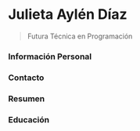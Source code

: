 # Julieta Aylén Díaz
> Futura Técnica en Programación
### Información Personal

### Contacto

### Resumen

### Educación
